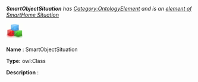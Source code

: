 ___SmartObjectSituation__ 
 has
 [Category:OntologyElement](../../Category/OntologyElement "Category:OntologyElement") 
 and is an
 [element of](../../Property/ElementOf "Property:ElementOf") 
[SmartHome Situation](../../Submissions/SmartHome_Situation "Submissions:SmartHome Situation")_




  





[![Class](../public/images/thumb/2/27/Class.gif/45px-Class.gif)](../../Image/Class.gif "Class")


__Name__ 
 : SmartObjectSituation
 



__Type:__ 
 owl:Class
 



__Description__ 
 :